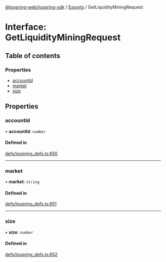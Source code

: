 [@loopring-web/loopring-sdk](../README.md) / [Exports](../modules.md) / GetLiquidityMiningRequest

# Interface: GetLiquidityMiningRequest

## Table of contents

### Properties

- [accountId](GetLiquidityMiningRequest.md#accountid)
- [market](GetLiquidityMiningRequest.md#market)
- [size](GetLiquidityMiningRequest.md#size)

## Properties

### accountId

• **accountId**: `number`

#### Defined in

[defs/loopring_defs.ts:650](https://github.com/Loopring/loopring_sdk/blob/427d9da/src/defs/loopring_defs.ts#L650)

___

### market

• **market**: `string`

#### Defined in

[defs/loopring_defs.ts:651](https://github.com/Loopring/loopring_sdk/blob/427d9da/src/defs/loopring_defs.ts#L651)

___

### size

• **size**: `number`

#### Defined in

[defs/loopring_defs.ts:652](https://github.com/Loopring/loopring_sdk/blob/427d9da/src/defs/loopring_defs.ts#L652)
